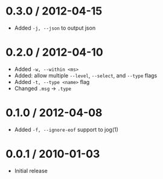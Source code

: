 
0.3.0 / 2012-04-15 
==================

  * Added `-j, --json` to output json

0.2.0 / 2012-04-10 
==================

  * Added `-w, --within <ms>`
  * Added: allow multiple `--level`, `--select`, and `--type` flags
  * Added `-t, --type <name>` flag
  * Changed `.msg` -> `.type`

0.1.0 / 2012-04-08 
==================

  * Added `-f, --ignore-eof` support to jog(1)

0.0.1 / 2010-01-03
==================

  * Initial release
